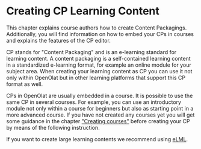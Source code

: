 # Creating CP Learning Content

This chapter explains course authors how to create Content Packagings.
Additionally, you will find information on how to embed your CPs in courses
and explains the features of the CP editor.

CP stands for "Content Packaging" and is an e-learning standard for learning
content. A content packaging is a self-contained learning content in a
standardized e-learning format, for example an online module for your subject
area. When creating your learning content as CP you can use it not only within
OpenOlat but in other learning platforms that support this CP format as well.

CPs in OpenOlat are usually embedded in a course. It is possible to use the
same CP in several courses. For example, you can use an introductory module
not only within a course for beginners but also as starting point in a more
advanced course. If you have not created any courses yet you will get some
guidance in the chapter ["Creating courses"](Creating+Courses.html) before
creating your CP by means of the following instruction.

If you want to create large learning contents we recommend using
[eLML](http://www.elml.org "eLML.org").